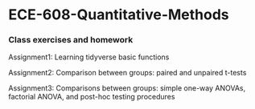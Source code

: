 # ECE-608-Quantitative-Methods
### Class exercises and homework

Assignment1: Learning tidyverse basic functions

Assignment2: Comparison between groups: paired and unpaired t-tests

Assignment3: Comparisons between groups: simple one-way ANOVAs, factorial ANOVA, and post-hoc testing procedures
